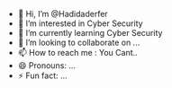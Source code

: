 - 👋 Hi, I’m @Hadidaderfer
- 👀 I’m interested in Cyber Security
- 🌱 I’m currently learning Cyber Security
- 💞️ I’m looking to collaborate on ...
- 📫 How to reach me : You Cant..
- 😄 Pronouns: ...
- ⚡ Fun fact: ...

<!---
Hadidaderfer/Hadidaderfer is a ✨ special ✨ repository because its `README.md` (this file) appears on your GitHub profile.
You can click the Preview link to take a look at your changes.
--->
